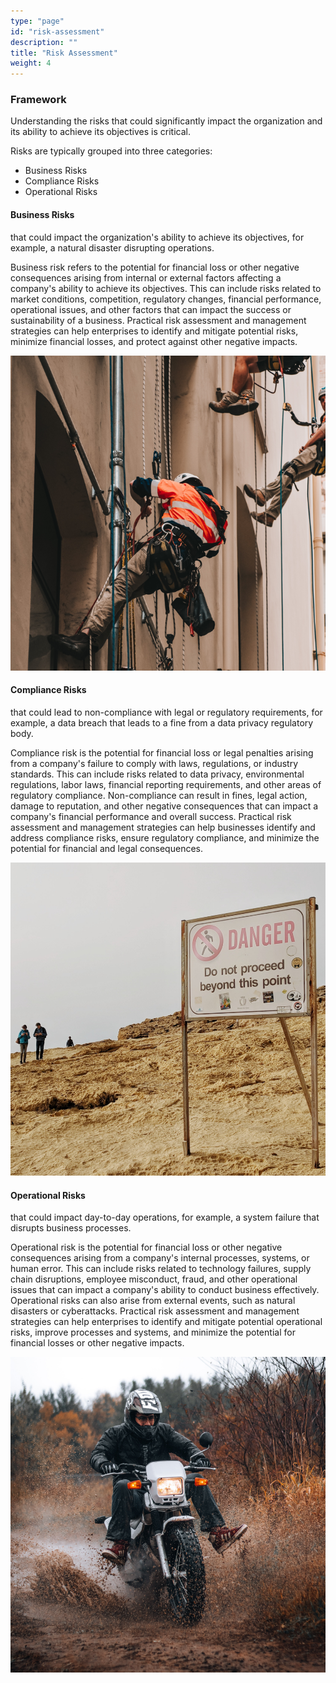 ```yaml
---
type: "page"
id: "risk-assessment"
description: ""
title: "Risk Assessment"
weight: 4
---
```


### Framework

Understanding the risks that could significantly impact the organization and its ability to achieve its objectives is critical.

Risks are typically grouped into three categories:

- Business Risks
- Compliance Risks
- Operational Risks

#### Business Risks

that could impact the organization's ability to achieve its objectives, for example, a natural disaster disrupting operations.

Business risk refers to the potential for financial loss or other negative consequences arising from internal or external factors affecting a company's ability to achieve its objectives. This can include risks related to market conditions, competition, regulatory changes, financial performance, operational issues, and other factors that can impact the success or sustainability of a business. Practical risk assessment and management strategies can help enterprises to identify and mitigate potential risks, minimize financial losses, and protect against other negative impacts.

![bussiness](business.png) 

#### Compliance Risks

that could lead to non-compliance with legal or regulatory requirements, for example, a data breach that leads to a fine from a data privacy regulatory body.

Compliance risk is the potential for financial loss or legal penalties arising from a company's failure to comply with laws, regulations, or industry standards. This can include risks related to data privacy, environmental regulations, labor laws, financial reporting requirements, and other areas of regulatory compliance. Non-compliance can result in fines, legal action, damage to reputation, and other negative consequences that can impact a company's financial performance and overall success. Practical risk assessment and management strategies can help businesses identify and address compliance risks, ensure regulatory compliance, and minimize the potential for financial and legal consequences.

![risk-compliance](risk-compliance.png) 

#### Operational Risks

that could impact day-to-day operations, for example, a system failure that disrupts business processes.

Operational risk is the potential for financial loss or other negative consequences arising from a company's internal processes, systems, or human error. This can include risks related to technology failures, supply chain disruptions, employee misconduct, fraud, and other operational issues that can impact a company's ability to conduct business effectively. Operational risks can also arise from external events, such as natural disasters or cyberattacks. Practical risk assessment and management strategies can help enterprises to identify and mitigate potential operational risks, improve processes and systems, and minimize the potential for financial losses or other negative impacts.

![operational-risk](risk-operational.png) 
